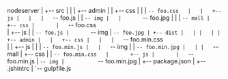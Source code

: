 

nodeserver
|
+-- src
|   |
|   +-- admin
|   |   +-- css
|   |   |   `-- foo.css  
|   |   +-- js
|   |   |   `-- foo.js
|   |   `-- img
|   |       `-- foo.jpg
|   |
|   `-- mall
|       +-- css
|       |   `-- foo.css  
|       +-- js
|       |   `-- foo.js
|       `-- img
|           `-- foo.jpg
|
+-- dist
|   |
|   |
|   +-- admin
|   |   +-- css
|   |   |   `-- foo.min.css  
|   |   +-- js
|   |   |   `-- foo.min.js
|   |   `-- img
|   |       `-- foo.min.jpg
|   |
|   `-- mall
|       +-- css
|       |   `-- foo.min.css  
|       +-- js
|       |   `-- foo.min.js
|       `-- img
|           `-- foo.min.jpg
|
+-- package.json
|
+-- .jshintrc
|
`-- gulpfile.js

